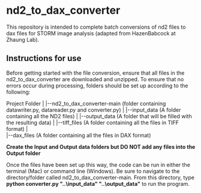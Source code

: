 # nd2_to_dax_converter
This repository is intended to complete batch conversions of nd2 files to dax files for STORM image analysis (adapted from HazenBabcock at Zhaung Lab).


## Instructions for use
Before getting started with the file conversion, ensure that all files in the nd2_to_dax_converter are downloaded and unzipped. To ensure that no errors occur during processing, folders should be set up according to the following:

Project Folder
|
|--nd2_to_dax_converter-main (folder containing datawriter.py, datareader.py and converter.py)
|
|--input_data (A folder containing all the ND2 files)
|
|--output_data (A folder that will be filled with the resulting data)
    |
    |--tiff_files (A folder containing all the files in TIFF format)
    |       
    |--dax_files (A folder containing all the files in DAX format)

**Create the Input and Output data folders but DO NOT add any files into the Output folder**

Once the files have been set up this way, the code can be run in either the terminal (Mac) or command line (Windows). Be sure to navigate to the directory/folder called nd2_to_dax_converter-main. From this directory, type **python converter.py "..\input_data" "..\output_data"** to run the program. 